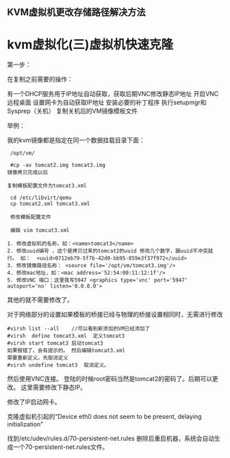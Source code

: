 ##  KVM虚拟机更改存储路径解决方法

# kvm虚拟化(三)虚拟机快速克隆

第一步：

在复制之前需要的操作：


有一个DHCP服务用于IP地址自动获取，获取后期VNC修改静态IP地址
开启VNC远程桌面
设置网卡为自动获取IP地址
安装必要的补丁程序
执行setupmgr和Sysprep（关机）
复制关机后的VM镜像模板文件


举例：

我的kvm镜像都是指定在同一个数据挂载目录下面：

```
 /opt/vm/
 
 #cp -av tomcat2.img tomcat3.img
镜像拷贝完成以后

复制模板配置文件为tomcat3.xml

 cd /etc/libvirt/qemu
 cp tomcat2.xml tomcat3.xml
 
 修改模板配置文件
 
 编辑 vim tomcat3.xml
 
1. 修改虚拟机的名称，如：<name>tomcat3</name>
2. 修改uuid编号 ，这个是拷贝过来的tomcat2的uuid 修改几个数字，跟uuid不冲突就行。 如：  <uuid>0712eb79-5f7b-42d0-bb95-859e3f37f972</uuid>
3. 修改镜像路径名称： <source file='/opt/vm/tomcat3.img'/> 
4. 修改mac地址，如：<mac address='52:54:00:11:12:1f'/>
5. 修改VNC 端口：这里我写5947 <graphics type='vnc' port='5947' autoport='no' listen='0.0.0.0'>
```
其他的就不需要修改了。

对于网络部分的设置如果模板的桥接已经与物理的桥接设置相同时，无需进行修改

```
#virsh list --all    //可以看到新添加的VM已经添加了
#virsh  define tomcat3.xml  定义tomcat3
#virsh start tomcat3 启动tomcat3
如果报错了。会有提示的。 然后编辑tomcat3.xml
需要重新定义。先取消定义
#virsh undefine tomcat3  取消定义。
```


然后使用VNC连接。 登陆的时候root密码当然是tomcat2的密码了。后期可以更改。
这里需要修改下静态IP。

修改了IP启动网卡。

克隆虚拟机引起的“Device eth0 does not seem to be present, delaying initialization”

找到/etc/udev/rules.d/70-persistent-net.rules 删除后重启机器，系统会自动生成一个70-persistent-net.rules文件。

